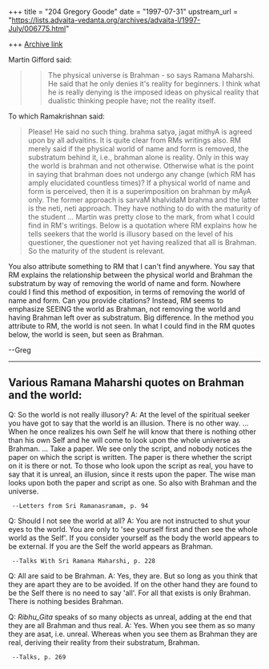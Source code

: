 +++
title = "204 Gregory Goode"
date = "1997-07-31"
upstream_url = "https://lists.advaita-vedanta.org/archives/advaita-l/1997-July/006775.html"

+++
[Archive link](https://lists.advaita-vedanta.org/archives/advaita-l/1997-July/006775.html)

Martin Gifford said:

> >The physical universe is Brahman - so says Ramana Maharshi. He said
> >that he only denies it's reality for beginners. I think what he is really
> >denying is the imposed ideas on physical reality that dualistic thinking
> >people have; not the reality itself.

To which Ramakrishnan said:
>
> Please! He said no such thing. brahma satya, jagat mithyA is agreed upon
> by all advaitins. It is quite clear from RMs writings also. RM merely
> said if the physical world of name and form is removed, the substratum
> behind it, i.e., brahman alone is reality. Only in this way the world is
> brahman and not otherwise.  Otherwise what is the point in saying that
> brahman does not undergo any change (which RM has amply elucidated
> countless times)? If a physical world of name and form is perceived,
> then it is a superimposition on brahman by mAyA only. The former
> approach is sarvaM khalvidaM brahma and the latter is the neti, neti
> approach. They have nothing to do with the maturity of the student ...
Martin was pretty close to the mark, from what I could find in RM's
writings.  Below is a quotation where RM explains how he tells seekers
that the world is illusory based on the level of his questioner,
the questioner not yet having realized that all is Brahman.  So the
maturity of the student is relevant.

You also attribute something to RM that I can't find anywhere.
You say that RM explains the relationship between the physical
world and Brahman the substratum by way of removing the world of name
and form.  Nowhere could I find this method of exposition, in terms of
removing the world of name and form.  Can you provide citations?
Instead, RM seems to emphasize SEEING the world as Brahman, not
removing the world and having Brahman left over as substratum.
Big difference.  In the method you attribute to RM, the world is
not seen.  In what I could find in the RM quotes below, the
world is seen, but seen as Brahman.

--Greg

------------------------
Various Ramana Maharshi quotes on Brahman and the world:
------------------------
Q: So the world is not really illusory?
A: At the level of the spiritual seeker you have got to say that
the world is an illusion.  There is no other way. ... When he
once realizes his own Self he will know that there is nothing
other than his own Self and he will come to look upon the whole
universe as Brahman. ... Take a paper.  We see only the script,
and nobody notices the paper on which the script is written.
The paper is there whether the script on it is there or not.  To
those who look upon the script as real, you have to say that it
is unreal, an illusion, since it rests upon the paper.  The wise
man looks upon both the paper and script as one.  So also with
Brahman and the universe.

     --Letters from Sri Ramanasramam, p. 94

Q: Should I not see the world at all?
A: You are not instructed to shut your eyes to the world.  You
are only to 'see yourself first and then see the whole world as
the Self'.  If you consider yourself as the body the world
appears to be external.  If you are the Self the world appears
as Brahman.

     --Talks With Sri Ramana Maharshi, p. 228


Q: All are said to be Brahman.
A: Yes, they are.  But so long as you think that they are apart
they are to be avoided.  If on the other hand they are found to
be the Self there is no need to say 'all'.  For all that exists
is only Brahman.  There is nothing besides Brahman.

Q: _Ribhu_Gita_ speaks of so many objects as unreal, adding at
the end that they are all Brahman and thus real.
A: Yes.  When you see them as so many they are asat, i.e.
unreal.  Whereas when you see them as Brahman they are real,
deriving their reality from their substratum, Brahman.

     --Talks, p. 269

